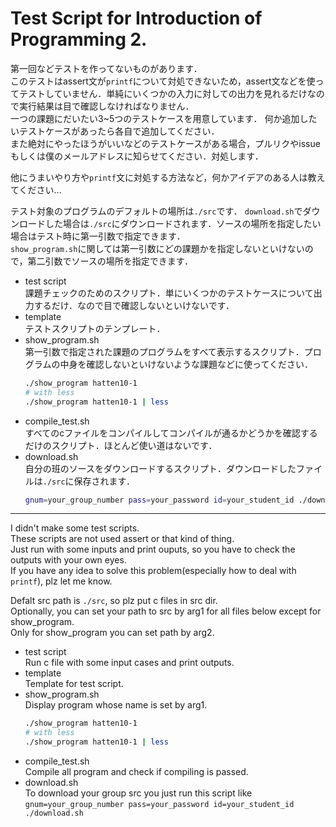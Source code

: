 # Test Script for Introduction of Programming 2.

第一回などテストを作ってないものがあります． \
このテストはassert文が`printf`について対処できないため，assert文などを使ってテストしていません．単純にいくつかの入力に対しての出力を見れるだけなので実行結果は目で確認しなければなりません． \
一つの課題にだいたい3~5つのテストケースを用意しています．
何か追加したいテストケースがあったら各自で追加してください． \
また絶対にやったほうがいいなどのテストケースがある場合，プルリクやissueもしくは僕のメールアドレスに知らせてください．対処します．

他にうまいやり方や`printf`文に対処する方法など，何かアイデアのある人は教えてください...

テスト対象のプログラムのデフォルトの場所は`./src`です．
`download.sh`でダウンロードした場合は`./src`にダウンロードされます．ソースの場所を指定したい場合はテスト時に第一引数で指定できます． \
`show_program.sh`に関しては第一引数にどの課題かを指定しないといけないので，第二引数でソースの場所を指定できます．

* test script \
  課題チェックのためのスクリプト．単にいくつかのテストケースについて出力するだけ．なので目で確認しないといけないです．
* template \
  テストスクリプトのテンプレート．
* show_program.sh \
  第一引数で指定された課題のプログラムをすべて表示するスクリプト．プログラムの中身を確認しないといけないような課題などに使ってください．
  ```bash
  ./show_program hatten10-1
  # with less
  ./show_program hatten10-1 | less
  ```
* compile_test.sh \
  すべてのcファイルをコンパイルしてコンパイルが通るかどうかを確認するだけのスクリプト．ほとんど使い道はないです．
* download.sh \
  自分の班のソースをダウンロードするスクリプト．ダウンロードしたファイルは`./src`に保存されます．
  ```bash
  gnum=your_group_number pass=your_password id=your_student_id ./download.sh
  ```

---

I didn't make some test scripts. \
These scripts are not used assert or that kind of thing. \
Just run with some inputs and print ouputs, so you have to check the outputs with your own eyes. \
If you have any idea to solve this problem(especially how to deal with `printf`), plz let me know.

Defalt src path is `./src`, so plz put c files in src dir. \
Optionally, you can set your path to src by arg1 for all files below except for show\_program. \
Only for show\_program you can set path by arg2.
* test script \
  Run c file with some input cases and print outputs.
* template \
  Template for test script.
* show_program.sh \
  Display program whose name is set by arg1.
  ```bash
  ./show_program hatten10-1
  # with less
  ./show_program hatten10-1 | less
  ```
* compile_test.sh \
  Compile all program and check if compiling is passed.
* download.sh \
  To download your group src you just run this script like \
  `gnum=your_group_number pass=your_password id=your_student_id ./download.sh`

